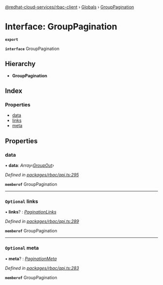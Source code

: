 [@redhat-cloud-services/rbac-client](../README.md) › [Globals](../globals.md) › [GroupPagination](grouppagination.md)

# Interface: GroupPagination

**`export`** 

**`interface`** GroupPagination

## Hierarchy

* **GroupPagination**

## Index

### Properties

* [data](grouppagination.md#data)
* [links](grouppagination.md#optional-links)
* [meta](grouppagination.md#optional-meta)

## Properties

###  data

• **data**: *Array‹[GroupOut](groupout.md)›*

*Defined in [packages/rbac/api.ts:295](https://github.com/RedHatInsights/javascript-clients/blob/master/packages/rbac/api.ts#L295)*

**`memberof`** GroupPagination

___

### `Optional` links

• **links**? : *[PaginationLinks](paginationlinks.md)*

*Defined in [packages/rbac/api.ts:289](https://github.com/RedHatInsights/javascript-clients/blob/master/packages/rbac/api.ts#L289)*

**`memberof`** GroupPagination

___

### `Optional` meta

• **meta**? : *[PaginationMeta](paginationmeta.md)*

*Defined in [packages/rbac/api.ts:283](https://github.com/RedHatInsights/javascript-clients/blob/master/packages/rbac/api.ts#L283)*

**`memberof`** GroupPagination
